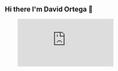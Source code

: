 ## Hi there I'm David Ortega 👋

<figure><embed src="https://wakatime.com/share/@48ac417d-5fe9-4504-a1da-6da161bd1152/20e9becf-c3ad-4dbc-a00e-e4416af32a9c.svg"></embed></figure>

<!--
**david-ortegac/david-ortegac** is a ✨ _special_ ✨ repository because its `README.md` (this file) appears on your GitHub profile.

Here are some ideas to get you started:

- 🔭 I’m currently working on ...
- 🌱 I’m currently learning ...
- 👯 I’m looking to collaborate on ...
- 🤔 I’m looking for help with ...
- 💬 Ask me about ...
- 📫 How to reach me: ...
- 😄 Pronouns: ...
- ⚡ Fun fact: ...
-->
